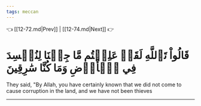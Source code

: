 ```yaml
---
tags: meccan
---
```


👈 [[12-72.md|Prev]] | [[12-74.md|Next]] 👉

# قَالُواْ تَٱللَّهِ لَقَدۡ عَلِمۡتُم مَّا جِئۡنَا لِنُفۡسِدَ فِي ٱلۡأَرۡضِ وَمَا كُنَّا سَٰرِقِينَ

They said, "By Allah, you have certainly known that we did not come to cause corruption in the land, and we have not been thieves

---

